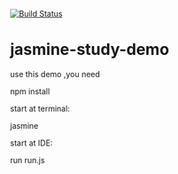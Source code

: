 [![Build Status](https://travis-ci.org/DQing/jasmine-addCI-demo.svg?branch=master)](https://travis-ci.org/DQing/jasmine-addCI-demo.svg?branch=master)
# jasmine-study-demo

use this demo ,you need

npm install

start at terminal:

jasmine

start at IDE:

run run.js
